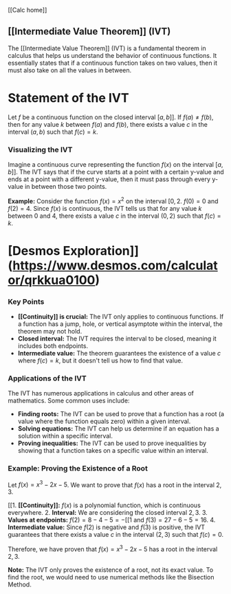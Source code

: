 [[Calc home]]
## [[Intermediate Value Theorem]] (IVT)

The [[Intermediate Value Theorem]] (IVT) is a fundamental theorem in calculus that helps us understand the behavior of continuous functions. It essentially states that if a continuous function takes on two values, then it must also take on all the values in between.

# Statement of the IVT

Let $f$ be a continuous function on the closed interval $[a,b]]$. If $f(a) \neq f(b)$, then for any value $k$ between $f(a)$ and $f(b)$, there exists a value $c$ in the interval $(a,b)$ such that $f(c) = k$.

### Visualizing the IVT

Imagine a continuous curve representing the function $f(x)$ on the interval $[a,b]]$.  The IVT says that if the curve starts at a point with a certain y-value and ends at a point with a different y-value, then it must pass through every y-value in between those two points.

**Example:** Consider the function $f(x) = x^2$ on the interval $[0,2$.  $f(0) = 0$ and $f(2) = 4$.  Since $f(x)$ is continuous, the IVT tells us that for any value $k$ between 0 and 4, there exists a value $c$ in the interval $(0,2)$ such that $f(c) = k$.

# [Desmos Exploration]](https://www.desmos.com/calculator/qrkkua0100)

### Key Points

* **[[Continuity]] is crucial:** The IVT only applies to continuous functions. If a function has a jump, hole, or vertical asymptote within the interval, the theorem may not hold.
* **Closed interval:** The IVT requires the interval to be closed, meaning it includes both endpoints.
* **Intermediate value:** The theorem guarantees the existence of a value $c$ where $f(c) = k$, but it doesn't tell us how to find that value.

### Applications of the IVT

The IVT has numerous applications in calculus and other areas of mathematics. Some common uses include:

* **Finding roots:** The IVT can be used to prove that a function has a root (a value where the function equals zero) within a given interval.
* **Solving equations:** The IVT can help us determine if an equation has a solution within a specific interval.
* **Proving inequalities:** The IVT can be used to prove inequalities by showing that a function takes on a specific value within an interval.

### Example: Proving the Existence of a Root

Let $f(x) = x^3 - 2x - 5$. We want to prove that $f(x)$ has a root in the interval $2,3$.

[[1. **[[Continuity]]:**  $f(x)$ is a polynomial function, which is continuous everywhere.
2. **Interval:** We are considering the closed interval $2,3$.
3. **Values at endpoints:**  $f(2) = 8 - 4 - 5 = -[[1$ and $f(3) = 27 - 6 - 5 = 16$.
4. **Intermediate value:** Since $f(2)$ is negative and $f(3)$ is positive, the IVT guarantees that there exists a value $c$ in the interval $(2,3)$ such that $f(c) = 0$. 

Therefore, we have proven that $f(x) = x^3 - 2x - 5$ has a root in the interval $2,3$.

**Note:** The IVT only proves the existence of a root, not its exact value. To find the root, we would need to use numerical methods like the Bisection Method.

